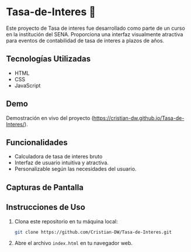 # Tasa-de-Interes 🧮

Este proyecto de Tasa de interes fue desarrollado como parte de un curso en la institución del SENA. Proporciona una interfaz visualmente atractiva para eventos de contabilidad de tasa de interes a plazos de años.

## Tecnologías Utilizadas

- HTML
- CSS
- JavaScript

## Demo

Demostración en vivo del proyecto (https://cristian-dw.github.io/Tasa-de-Interes/).

## Funcionalidades

- Calculadora de tasa de interes bruto
- Interfaz de usuario intuitiva y atractiva.
- Personalizable según las necesidades del usuario.

## Capturas de Pantalla


## Instrucciones de Uso

1. Clona este repositorio en tu máquina local:

    ```bash
    git clone https://github.com/Cristian-DW/Tasa-de-Interes.git
    ```

2. Abre el archivo `index.html` en tu navegador web.

